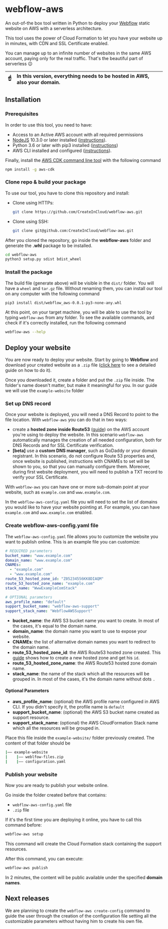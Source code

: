 # webflow-aws
An out-of-the box tool written in Python to deploy your [Webflow](https://webflow.com/) static website on AWS with a serverless architecture.

This tool uses the power of Cloud Formation to let you have your website up in minutes, with CDN and SSL Certificate enabled.

You can manage up to an infinite number of websites in the same AWS account, paying only for the real traffic. That's the beautiful part of serverless 😉

| :point_up:    | In this version, everything needs to be hosted in AWS, also your domain. |
|---------------|:-------------------------------------------------------------------------|

## Installation


### Prerequisites

In order to use this tool, you need to have:
- Access to an Active AWS account with all required permissions
- [NodeJS](https://nodejs.org/en/download/) 10.3.0 or later installed
  ([instructions](https://itsfoss.com/install-nodejs-ubuntu/)).
- Python 3.6 or later with pip3 installed ([instructions](https://docs.python-guide.org/starting/install3/linux/))
- AWS CLI installed and configured ([instructions](https://docs.aws.amazon.com/cli/latest/userguide/install-cliv2.html)).

Finally, install the [AWS CDK command line tool](https://aws.amazon.com/cdk/?nc1=h_ls) with the following command

```bash
npm install -g aws-cdk
```

### Clone repo & build your package

To use our tool, you have to clone this repository and install:

- Clone using HTTPs:
  ```bash
  git clone https://github.com/CreateInCloud/webflow-aws.git
  ```
- Clone using SSH:
  ```bash
  git clone git@github.com:CreateInCloud/webflow-aws.git 
  ```

After you cloned the repository, go inside the **webflow-aws** folder and generate the **.whl** package to be installed.

```bash
cd webflow-aws
python3 setup.py sdist bdist_wheel
```

### Install the package

The build file (generate above) will be visible in the `dist/` folder. You will have a `wheel` and `tar.gz` file. 
Without renaming them, you can install our tool on any computer with the following command

```bash
pip3 install dist/webflow_aws-0.0.1-py3-none-any.whl
```

At this point, on your target machine, you will be able to use the tool by typing `webflow-aws` from any folder. To see
the available commands, and check if it's correctly installed, run the following command

```bash
webflow-aws --help
```

## Deploy your website

You are now ready to deploy your website. Start by going to **Webflow** and download your created website as a `.zip` file 
([click here](https://university.webflow.com/lesson/code-export) to see a detailed guide on how to do it).

Once you downloaded it, create a folder and put the `.zip` file inside. The folder's name doesn't matter, but make it meaningful for you. In our guide we will use the `example-website` folder

### Set up DNS record

Once your website is deployed, you will need a DNS Record to point to the file location. With `webflow-aws` you can do that in two ways:

* create a **hosted zone inside Route53** ([guide](https://medium.com/@dbclin/amazon-route-53-and-dns-whats-in-a-name-28fa4ac2826c)) on the AWS account you're using to deploy the website. In this scenario `webflow-aws` automatically manages the creation of all needed configuration, both for DNS Records and for SSL Certificate verification. 
* **[beta]** use a **custom DNS manager**, such as GoDaddy or your domain registrant. In this scenario, do not configure Route 53 properties and, once website is published, instructions with CNAMEs to set will be shown to you, so that you can manually configure them. Moreover, during first website deployment, you will need to publish a TXT record to verify your SSL Certificate.

With `webflow-aws` you can have one or more sub-domain point at your website, such as `example.com` and `www.example.com`.

In the `webflow-aws-config.yaml` file you will need to set the list of domains you would like to have your website pointing at. For example, you can have `example.com` and `www.example.com` enabled.

### Create webflow-aws-config.yaml file

The `webflow-aws-config.yaml` file allows you to customize the website you want to publish online. This is an example
file you can customize:

```yaml
# REQUIRED parameters
bucket_name: "www.example.com"
domain_name: "www.example.com"
CNAMEs:
  - "example.com"
  - "www.example.com"
route_53_hosted_zone_id: "Z05234556KK8DIAQM"
route_53_hosted_zone_name: "example.com"
stack_name: "WwwExampleComStack"

# OPTIONAL parameters
aws_profile_name: "default"
support_bucket_name: "webflow-aws-support" 
support_stack_name: "WebflowAWSSupport"
```

- **bucket_name**: the AWS S3 bucket name you want to create. In most of the cases, it's equal to the domain name.
- **domain_name**: the domain name you want to use to expose your website.
- **CNAMEs**: the list of alternative domain names you want to redirect to the domain name.
- **route_53_hosted_zone_id**: the AWS Route53 hosted zone created. This  
  [guide](https://docs.aws.amazon.com/Route53/latest/DeveloperGuide/CreatingHostedZone.html) shows how to create a
  new hosted zone and get his `id`.
- **route_53_hosted_zone_name**: the AWS Route53 hosted zone domain name.
- **stack_name**: the name of the stack which all the resources will be grouped in. In most of the cases, it's the
  domain name without dots `.`
  
#### Optional Parameters

- **aws_profile_name**: (optional) the AWS profile name configured in AWS CLI. If you didn't specify it,
  the profile name is `default`
- **support_bucket_name**: (optional) the AWS S3 bucket name created as support resource.
- **support_stack_name**: (optional) the AWS CloudFormation Stack name which all the resources will be grouped in.

Place this file inside the `example-website/` folder previously created. The content of that folder should be
```bash
|—— example-website
|    |—— weblfow-files.zip
|    |—— configuration.yaml
```

### Publish your website

Now you are ready to publish your website online. 

Go inside the folder created before that contains:

+ `webflow-aws-config.yaml` file
+ `.zip` file

If it's the first time you are deploying it online, you have to call this command before:
```bash
webflow-aws setup
```
This command will create the Cloud Formation stack containing the support resources. 

After this command, you can execute:

```bash
webflow-aws publish
```

In 2 minutes, the content will be public available under the specified **domain names**.
  
## Next releases

We are planning to create the `webflow-aws create-config` command to guide the user through the creation of the 
configuration file setting all the customizable parameters without having him to create his own file.

